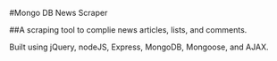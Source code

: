 #Mongo DB News Scraper

##A scraping tool to complie news articles, lists, and  comments. 

Built using jQuery, nodeJS, Express, MongoDB, Mongoose, and AJAX.
